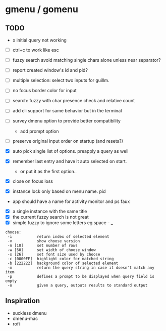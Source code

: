 # gmenu / gomenu

## TODO

- x initial  query not working
- [ ] ctrl+c to work like esc

- [ ] fuzzy search avoid matching single chars alone unless near separator?
- [ ] report created window's id and pid?
- [ ] multiple selection: select two inputs for guillm.
- [ ] no focus border color for input
- [ ] search: fuzzy with char presence check and relative count
- [ ] add cli support for same behavior but in the terminal
- [ ] survey dmenu option to provide better compatibility
  - add prompt option
- [ ] preserve original input order on startup (and resets?)
- [x] auto pick single list of options. preapply a query as well
- [x] remember last entry and have it auto selected on start.
  - or put it as the first option..
- [x] close on focus loss
- [x] instance lock only based on menu name. pid
- app should have a name for activity monitor and ps faux
- [x] a single instance with the same title
- [x] the current fuzzy search is not great
- [x] simple fuzzy to ignore some letters eg space - \_

```
choose:
 -i           return index of selected element
 -v           show choose version
 -n [10]      set number of rows
 -w [50]      set width of choose window
 -s [26]      set font size used by choose
 -c [0000FF]  highlight color for matched string
 -b [222222]  background color of selected element
 -m           return the query string in case it doesn't match any item
 -p           defines a prompt to be displayed when query field is empty
 -o           given a query, outputs results to standard output
```

## Inspiration

- suckless dmenu
- dmenu-mac
- rofi
